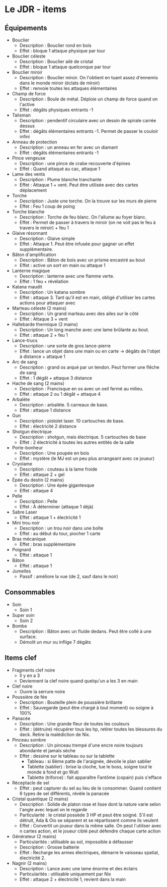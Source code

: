 # Le JDR - items


## Équipements

+ Bouclier
	+ Description : Bouclier rond en bois
	+ Effet : bloque 1 attaque physique par tour
+ Bouclier céleste
	+ Description : Bouclier ailé de cristal
	+ Effet : bloque 1 attaque quelconque par tour
+ Bouclier miroir
	+ Description : Bouclier miroir. On l'obtient en tuant assez d'ennemis dans le monde miroir (éclats de miroir)
	+ Effet : renvoie toutes les attaques élémentaires
+ Champ de force
	+ Description : Boule de métal. Déploie un champ de force quand on l'active
	+ Effet : dégâts physiques entrants -1
+ Talisman
	+ Description : pendentif circulaire avec un dessin de spirale carrée dessus
	+ Effet : dégâts élémentaires entrants -1. Permet de passer le couloir infini
+ Anneau de protection
	+ Description : un anneau en fer avec un diamant
	+ Effet : dégâts élémentaires entrants -1
+ Pince vengeuse
	+ Description : une pince de crabe recouverte d'épines
	+ Effet : Quand attaqué au cac, attaque 1
+ Lame des vents
	+ Description : Plume blanche tranchante
	+ Effet : Attaque 1 + vent. Peut être utilisée avec des cartes déplacement
+ Torche
	+ Description : Juste une torche. On la trouve sur les murs de pierre
	+ Effet : Feu 1 coup de poing
+ Torche blanche
	+ Description : Torche de feu blanc. On l'allume au foyer blanc.
	+ Effet : Permet de passer à travers le miroir (on ne voit pas le feu à travers le miroir) + feu 1
+ Glaive résonnant
	+ Description : Glaive simple
	+ Effet : Attaque 1. Peut être infusée pour gagner un effet supplémentaire.
+ Bâton d'amplification
	+ Description : Bâton de bois avec un prisme encastré au bout
	+ Effet : active un sort en main ou attaque 1
+ Lanterne magique
	+ Description : lanterne avec une flamme verte.
	+ Effet : 1 feu + révélation
+ Katana maudit
	+ Description : Un katana sombre
	+ Effet : attaque 3. Tant qu'il est en main, obligé d'utiliser les cartes actions pour attaquer avec
+ Marteau céleste (2 mains)
	+ Description : Un grand marteau avec des ailes sur le côté
	+ Effet : Attaque 3 + vent
+ Hallebarde thermique (2 mains)
	+ Description : Un long manche avec une lame brûlante au bout.
	+ Effet : attaque 2 + feu 1
+ Lance-trucs
	+ Description : une sorte de gros lance-pierre
	+ Effet : lance un objet dans une main ou en carte -> dégâts de l'objet à distance + attaque 1
+ Arc de sang
	+ Description : grand os arqué par un tendon. Peut former une flêche de sang
	+ Effet : 1 dégât + attaque 3 distance
+ Hache de sang (2 mains)
	+ Description : Francisque en os avec un oeil fermé au milieu.
	+ Effet : attaque 2 ou 1 dégât + attaque 4
+ Arbalète
	+ Description : arbalète. 5 carreaux de base.
	+ Effet : attaque 1 distance
+ Gun
	+ Description : pistolet laser. 10 cartouches de base.
	+ Effet : électricité 2 distance
+ Shotgun électrique
	+ Description : shotgun, mais électrique. 5 cartouches de base
	+ Effet : 2 électricité à toutes les autres entités de la salle
+ Porte-bonheur
	+ Description : Une poupée en bois
	+ Effet : mystère (le MJ est un peu plus arrangeant avec ce joueur)
+ Cryolame
	+ Description : couteau à la lame froide
	+ Effet : attaque 2 + gel
+ Épée du destin (2 mains)
	+ Description : Une épée gigantesque
	+ Effet : attaque 4
+ Pelle
	+ Description : Pelle
	+ Effet : À déterminer (attaque 1 déjà)
+ Sabre Laser
	+ Effet : attaque 1 + électricité 1
+ Mini trou noir
	+ Description : un trou noir dans une boîte
	+ Effet : au début du tour, piocher 1 carte
+ Bras mécanique
	+ Effet : bras supplémentaire
+ Poignard
	+ Effet : attaque 1
+ Bâton
	+ Effet : attaque 1
+ Jumelles
	+ Passif : améliore la vue (de 2, sauf dans le noir)



## Consommables
+ Soin
	+ Soin 1
+ Super soin
	+ Soin 2
+ Bombe
	+ Description : Bâton avec un fluide dedans. Peut être collé à une surface.
	+ Démolit un mur ou inflige 7 dégâts

## Items clef

+ Fragments clef noire
	+ Il y en a 3
	+ Deviennent la clef noire quand quelqu'un a les 3 en main
+ Clef noire
	+ Ouvre la serrure noire
+ Poussière de fée
	+ Description : Bouteille plein de poussière brillante
	+ Effet : Sauvegarde (peut être chargé à tout moment) ou soigne à 100%
+ Panacée
	+ Description : Une grande fleur de toutes les couleurs
	+ Effet : (détruire) récupérer tous les hp, retirer toutes les blessures du deck. Retire la malédiction de Nix.
+ Pinceau sombre
	+ Description : Un pinceau trempé d'une encre noire toujours abondante et jamais sèche
	+ Effet : dessine sur le tableau ou sur la tablette
		+ Tableau : si 8ème patte de l'araignée, dévoile le plan sablier
		+ Tablette (sablier) : brise la cloche, tue le boss, soigne tout le monde à fond et go Wuti
		+ Tablette (triforce) : fait apparaître Fantôme (copain) puis s'efface
+ Réceptacle de sel
	+ Effet : peut capturer du sel au lieu de le consommer. Quand contient 6 types de sel différents, révèle la panacée
+ Cristal quantique (2 mains)
	+ Description : Solide de platon rose et lisse dont la nature varie selon l'angle avec lequel on le regarde
	+ Particularité : le cristal possède 3 HP et peut être soigné. S'il est détruit, Ada & Oio se séparent et se répartissent comme ils veulent
	+ Effet : Convertit un joueur dans la même salle. On peut l'utiliser avec n cartes action, et le joueur ciblé peut défendre chaque carte action
+ Générateur (2 mains)
	+ Particularités : utilisable au sol, impossible à défausser
	+ Description : Grosse batterie
	+ Effet : Recharge les armes électriques, démarre le vaisseau spatial, électricité 2.
+ Nagnir (2 mains)
	+ Description : Lance avec une lame énorme et des éclairs
	+ Particularités : utilisable uniquement par Nix
	+ Effet : attaque 2 + électricité 1, revient dans la main
